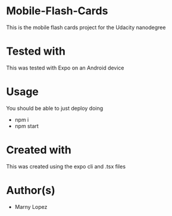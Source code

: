 # Mobile-Flash-Cards
This is the mobile flash cards project for the Udacity nanodegree

# Tested with
This was tested with Expo on an Android device

# Usage
You should be able to just deploy doing 

* npm i
* npm start

# Created with
This was created using the expo cli and .tsx files

# Author(s)
* Marny Lopez
